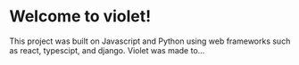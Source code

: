 # Welcome to violet!

This project was built on Javascript and Python using web frameworks such as react, typescipt, and django. Violet was made to...